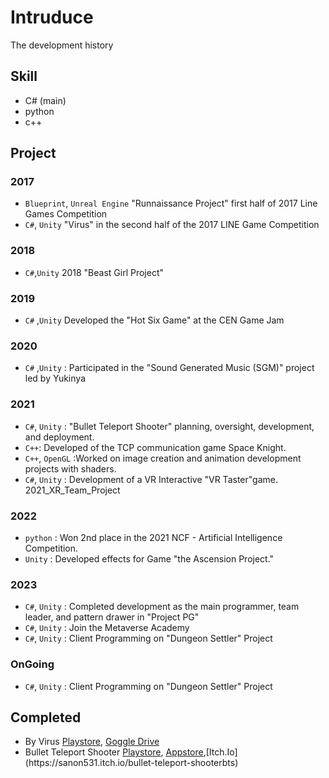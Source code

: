 # Intruduce
The development history 

## Skill

- C# (main)
- python
- c++

## Project

### 2017
- `Blueprint`, `Unreal Engine`  "Runnaissance Project" first half of 2017 Line Games Competition
- `C#`, `Unity`  "Virus" in the second half of the 2017 LINE Game Competition
### 2018
- `C#`,`Unity` 2018 "Beast Girl Project"

### 2019
- `C#` ,`Unity`  Developed the "Hot Six Game" at the CEN Game Jam

### 2020 
- `C#` ,`Unity` : Participated in the "Sound Generated Music (SGM)" project led by Yukinya

### 2021 
-  `C#`, `Unity` : "Bullet Teleport Shooter" planning, oversight, development, and deployment.
-  `C++`: Developed of the TCP communication game Space Knight.
-  `C++`, `OpenGL` :Worked on image creation and animation development projects with shaders.
-  `C#`, `Unity` :  Development of a VR Interactive "VR Taster"game. 2021_XR_Team_Project

### 2022 
-  `python` : Won 2nd place in the 2021 NCF - Artificial Intelligence Competition.
-  `Unity` : Developed effects for Game "the Ascension Project."

### 2023
-  `C#`, `Unity` : Completed development as the main programmer, team leader, and pattern drawer in "Project PG"
-  `C#`, `Unity` : Join the Metaverse Academy
-  `C#`, `Unity` : Client Programming on "Dungeon Settler" Project

### OnGoing
-  `C#`, `Unity` : Client Programming on "Dungeon Settler" Project

## Completed
- By Virus [Playstore](https://play.google.com/store/apps/details?id=com.CIEN.ByVirus), [Goggle Drive](https://sanon531.itch.io/byvirus-save) 
- Bullet Teleport Shooter [Playstore](https://play.google.com/store/apps/details?id=com.Cien.BTS), [Appstore](https://apps.apple.com/us/app/bullet-teleport-shooter/id1585531386#?),[Itch.Io](https://sanon531.itch.io/bullet-teleport-shooterbts)

